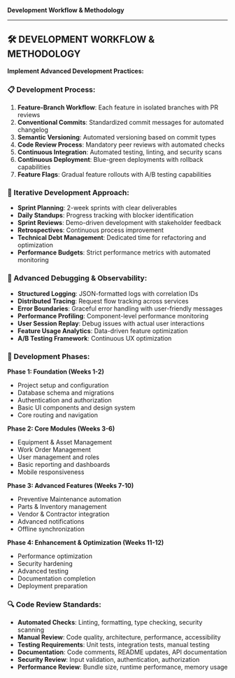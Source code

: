 **Development Workflow & Methodology**

---

## 🛠️ DEVELOPMENT WORKFLOW & METHODOLOGY

**Implement Advanced Development Practices:**

### 📋 Development Process:

1. **Feature-Branch Workflow**: Each feature in isolated branches with PR reviews
2. **Conventional Commits**: Standardized commit messages for automated changelog
3. **Semantic Versioning**: Automated versioning based on commit types
4. **Code Review Process**: Mandatory peer reviews with automated checks
5. **Continuous Integration**: Automated testing, linting, and security scans
6. **Continuous Deployment**: Blue-green deployments with rollback capabilities
7. **Feature Flags**: Gradual feature rollouts with A/B testing capabilities

### 🔄 Iterative Development Approach:

- **Sprint Planning**: 2-week sprints with clear deliverables
- **Daily Standups**: Progress tracking with blocker identification
- **Sprint Reviews**: Demo-driven development with stakeholder feedback
- **Retrospectives**: Continuous process improvement
- **Technical Debt Management**: Dedicated time for refactoring and optimization
- **Performance Budgets**: Strict performance metrics with automated monitoring

### 🐛 Advanced Debugging & Observability:

- **Structured Logging**: JSON-formatted logs with correlation IDs
- **Distributed Tracing**: Request flow tracking across services
- **Error Boundaries**: Graceful error handling with user-friendly messages
- **Performance Profiling**: Component-level performance monitoring
- **User Session Replay**: Debug issues with actual user interactions
- **Feature Usage Analytics**: Data-driven feature optimization
- **A/B Testing Framework**: Continuous UX optimization

### 🎯 Development Phases:

**Phase 1: Foundation (Weeks 1-2)**

- Project setup and configuration
- Database schema and migrations
- Authentication and authorization
- Basic UI components and design system
- Core routing and navigation

**Phase 2: Core Modules (Weeks 3-6)**

- Equipment & Asset Management
- Work Order Management
- User management and roles
- Basic reporting and dashboards
- Mobile responsiveness

**Phase 3: Advanced Features (Weeks 7-10)**

- Preventive Maintenance automation
- Parts & Inventory management
- Vendor & Contractor integration
- Advanced notifications
- Offline synchronization

**Phase 4: Enhancement & Optimization (Weeks 11-12)**

- Performance optimization
- Security hardening
- Advanced testing
- Documentation completion
- Deployment preparation

### 🔍 Code Review Standards:

- **Automated Checks**: Linting, formatting, type checking, security scanning
- **Manual Review**: Code quality, architecture, performance, accessibility
- **Testing Requirements**: Unit tests, integration tests, manual testing
- **Documentation**: Code comments, README updates, API documentation
- **Security Review**: Input validation, authentication, authorization
- **Performance Review**: Bundle size, runtime performance, memory usage
